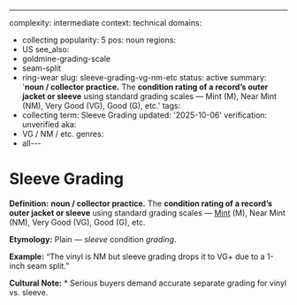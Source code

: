 ---
complexity: intermediate
context: technical
domains:
- collecting
popularity: 5
pos: noun
regions:
- US
see_also:
- goldmine-grading-scale
- seam-split
- ring-wear
slug: sleeve-grading-vg-nm-etc
status: active
summary: '**noun / collector practice.** The **condition rating of a record’s outer
  jacket or sleeve** using standard grading scales — Mint (M), Near Mint (NM), Very
  Good (VG), Good (G), etc.'
tags:
- collecting
term: Sleeve Grading
updated: '2025-10-06'
verification: unverified
aka:
- VG / NM / etc.
genres:
- all---

# Sleeve Grading

**Definition:** **noun / collector practice.** The **condition rating of a record’s outer jacket or sleeve** using standard grading scales — [Mint](../m/mint-minus.md) (M), Near Mint (NM), Very Good (VG), Good (G), etc.

**Etymology:** Plain — *sleeve* condition *grading*.

**Example:** “The vinyl is NM but sleeve grading drops it to VG+ due to a 1-inch seam split.”

**Cultural Note:** * Serious buyers demand accurate separate grading for vinyl vs. sleeve.

